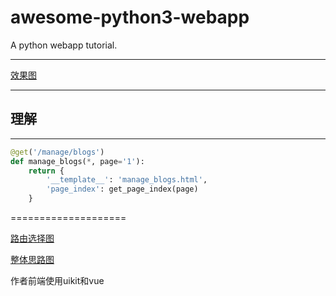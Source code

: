 awesome-python3-webapp
======================

A python webapp tutorial.
***
[效果图](https://github.com/wangwangqin523/algorithm/raw/master/图片1.jpg)
***
## 理解

***
```python
@get('/manage/blogs')
def manage_blogs(*, page='1'):
    return {
        '__template__': 'manage_blogs.html',
        'page_index': get_page_index(page)
    }
```
====================

[路由选择图](https://github.com/wangwangqin523/algorithm/raw/master/webapp-python/1.jpg?raw=true)

[整体思路图](https://github.com/wangwangqin523/algorithm/tree/master/webapp-python/2.jpg?raw=true)

作者前端使用uikit和vue




